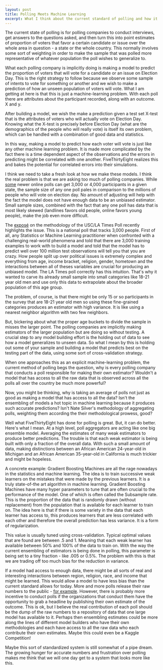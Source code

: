 ```yaml
---
layout: post
title: Polling Meets Machine Learning
excerpt: What I think about the current standard of polling and how it could be improved.
---
```


The current state of polling is for polling companies to conduct interviews, get answers to the questions asked, and then turn this into point estimates of proportion of voters that favor a certain candidate or issue over the whole area in question - a state or the whole country. This normally involves some sort of weighting in order to make the sample that was polled more representative of whatever population the poll wishes to generalize to.

What each polling company is implicitly doing is making a model to predict the proportion of voters that will vote for a candidate or an issue on Election Day. This is the right strategy to follow because we observe some sample of intents to vote for something or another and we wish to make a prediction of how an unseen population of voters will vote. What I am getting at here is that this is just a machine-learning problem. With each poll there are attributes about the participant recorded, along with an outcome. X and y.

After building a model, we wish the make a prediction given a test set X-test that is the attributes of voters who will actually vote on Election Day. Knowing what the X-test is precisely before Election Day (what are the demographics of the people who will really vote) is itself its own problem, which can be handled with a combination of good data and statistics. 

In this way, making a model to predict how each voter will vote is just like any other machine learning problem. It is made more complicated by the fact there is a time dependent aspect of the observations and the errors in predicting might be correlated with one another. FiveThirtyEight realizes this and bakes the potential for correlated errors into their simulations. 

I think we need to take a fresh look at how we make these models. I think the real problem is that we are asking too much of polling companies. While [some](https://blog.electiontracking.surveymonkey.com/2016/10/19/surveymonkey-election-tracking-methodology/) newer online polls can get 3,000 or 4,000 participants in a given state, the sample size of any one poll pales in comparison to the millions of people who will vote on election day. No amount of adjusting will help with the fact the model does not have enough data to be an unbiased estimator. Small sample sizes, combined with the fact that any one poll has data that is most likely skewed (landlines favors old people, online favors young people), make the job even more difficult.

The [exposé](http://www.nytimes.com/2016/10/13/upshot/how-one-19-year-old-illinois-man-is-distorting-national-polling-averages.html?_r=0) on the methodology of the USC/LA Times Poll recently highlights the issue. This is a national poll that tracks 3,000 people. First of all, any Statistics or Machine Learning practitioner when confronted with a challenging real-world phenomena and told that there are 3,000 training examples to work with to build a model and told that the model has to predict well over 100 million test observations will tell you that you are crazy. How people split up over political issues is extremely complex and everything from age, income bracket, religion, gender, hometown and the interactions between all of theses variables are crucial for producing an unbiased model. The LA Times poll correctly has this intuition. That's why it wanted to carve its already small sample into small categories like 18-21 year old men and use only this data to extrapolate about the broader population of this age group.

The problem, of course, is that there might be only 15 or so participants in the survey that are 18-21 year old men so using these fine-grained categories produces an estimator with high variance. It is like using a nearest neighbor algorithm with two few neighbors.

But, bickering about what the proper age buckets to divide the sample in misses the larger point. The polling companies are implicitly making estimators of the larger population but are doing so without testing. A crucial step to any model building effort is the holding out of data to see how a model generalizes to unseen data. So what I mean by this is holding out some of your sample and building a model that predicts best on the testing part of the data, using some sort of cross-validation strategy.

When one approaches this as an explicit machine-learning problem, the current method of polling begs the question, why is every polling company that conducts a poll responsible for making their own estimator? Wouldn't a model that has access to all the raw data that is observed across all the polls all over the country be much more powerful?

Now, you might be thinking, why is taking an average of polls not just as good as making a model that has access to all the data? Isn't the ensembling of models a hot topic in machine learning because it produces such accurate predictions? Isn't Nate Silver's methodology of aggregating polls, weighting them according the their methodological prowess, good?

Well what FiveThirtyEight has done for polling is great. But, it can do better. Here's what I mean. At a high level, poll aggregators are acting like one big ensemble model. Averaging the estimates of many weak estimators to produce better predictions. The trouble is that each weak estimator is being built with only a fraction of the overall data. With such a small amount of data, making distinctions between an African American 24-year-old in Michigan and an African American 35-year-old in California is much trickier and might be hopeless.

A concrete example: Gradient Boosting Machines are all the rage nowadays in the statistics and machine learning. The idea is to train successive weak learners on the mistakes that were made by the previous learners. It is a truly state-of-the art algorithm in machine learning. Gradient Boosting Machines have many hyper parameters to tune that are often crucial to the performance of the model. One of which is often called the Subsample rate. This is the proportion of the data that is randomly drawn (without replacement) from the population that is available for each learner to train on. The idea here is that if there is some variety in the data that each learner has access to, this produces learners that are less correlated with each other and therefore the overall prediction has less variance. It is a form of regularization.

This value is usually tuned using cross-validation. Typical optimal values that are found are between .5 and 1. Meaning that each weak learner has available between 50% and 100% of the data to train on. With the way the current ensembling of estimators is being done in polling, this parameter is being set to a tiny fraction - like .005 or 0.5%. The problem with this is that we are trading off too much bias for the reduction in variance.

If a model had access to enough data, there might be all sorts of real and interesting interactions between region, religion, race, and income that might be learned. This would allow a model to have less bias than the current standard allows for today. More and more polls release their raw numbers to the public - [for example](http://www.baynews9.com/content/dam/news/static/cfnews13/documents/2016/8/Presidential_Gender_Age_Race.pdf). However, there is probably more incentive to conduct polls if the organizations that conduct them have the opportunity to grab a headline by publishing their own estimate of the outcome. This is ok, but I believe the real contribution of each poll should be the dump of the raw numbers to a repository of data that one large model has available to it. Perhaps then ensembling estimates could be more along the lines of different model builders who have their own methodologies and each have access to all the raw data who each contribute their own estimates. Maybe this could even be a Kaggle Competition! 

Maybe this sort of standardized system is still somewhat of a pipe dream. The growing hunger for accurate numbers and frustration over polling makes me think that we will one day get to a system that looks more like this.
